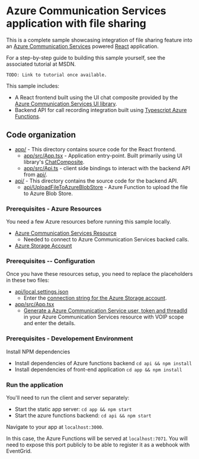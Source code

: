 # Azure Communication Services application with file sharing

This is a complete sample showcasing integration of file sharing feature
into an [Azure Communication Services][docs-root] powered [React] application.

For a step-by-step guide to building this sample yourself, see the associated tutorial at MSDN.

    TODO: Link to tutorial once available.

This sample includes:
* A React frontend built using the UI chat composite provided by the [Azure Communication Services UI library][docs-ui-library].
* Backend API for call recording integration built using [Typescript Azure Functions][typesctipt-azure-functions].


[docs-root]: https://docs.microsoft.com/en-us/azure/communication-services/
[docs-ui-library]: https://azure.github.io/communication-ui-library/
[typesctipt-azure-functions]: https://docs.microsoft.com/en-us/azure/azure-functions/create-first-function-vs-code-typescript
[React]: https://reactjs.org/


## Code organization

* [app/](./app) - This directory contains source code for the React frontend.
  * [app/src/App.tsx](./app/src/App.tsx) - Application entry-point. Built primarily using UI library's [ChatComposite](https://azure.github.io/communication-ui-library/?path=/docs/composites-chat-basicexample--basic-example).
  * [app/src/Api.ts](./app/src/Api.ts) - client side bindings to interact with the backend API from [api/](./api).
* [api/](./api) - This directory contains the source code for the backend API.
  * [api/UploadFileToAzureBlobStore](./api/UploadFileToAzureBlobStore/index.ts) - Azure Function to upload the file to Azure Blob Store.


### Prerequisites - Azure Resources

You need a few Azure resources before running this sample locally.

* [Azure Communication Services Resource](https://docs.microsoft.com/en-us/azure/communication-services/quickstarts/create-communication-resource)
  * Needed to connect to Azure Communication Services backed calls.
* [Azure Storage Account](https://docs.microsoft.com/en-us/azure/storage/common/storage-account-overview)

### Prerequisites -- Configuration

Once you have these resources setup, you need to replace the placeholders in these two files:

* [api/local.settings.json](./api/local.settings.json)
  * Enter the [connection string for the Azure Storage account](https://docs.microsoft.com/en-us/azure/storage/common/storage-configure-connection-string).
* [app/src/App.tsx](./app/src/App.tsx)
  * [Generate a Azure Communication Service user, token and threadId](https://docs.microsoft.com/en-us/azure/communication-services/quickstarts/identity/quick-create-identity) in your Azure Communication Services resource with VOIP scope and enter the details.

### Prerequisites - Developement Environment

Install NPM dependencies

- Install dependencies of Azure functions backend
  `cd api && npm install`
- Install dependencies of front-end application
  `cd app && npm install`

### Run the application

You'll need to run the client and server separately:

- Start the static app server:
  `cd app && npm start`
- Start the azure functions backend:
  `cd api && npm start`


Navigate to your app at `localhost:3000`.

In this case, the Azure Functions will be served at `localhost:7071`. You will need to expose this port publicly to be able to register it as a webhook with EventGrid.
